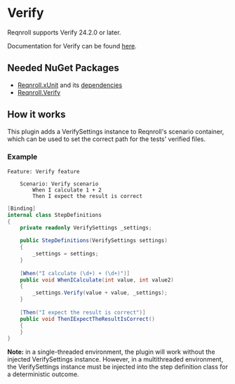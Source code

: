 # Verify

Reqnroll supports Verify 24.2.0 or later.  

Documentation for Verify can be found [here](https://github.com/VerifyTests/Verify).

## Needed NuGet Packages

* [Reqnroll.xUnit](https://www.nuget.org/packages/Reqnroll.xUnit/) and its [dependencies](xunit.md#needed-nuget-packages)
* [Reqnroll.Verify](https://www.nuget.org/packages/Reqnroll.Verify/)

## How it works

This plugin adds a VerifySettings instance to Reqnroll's scenario container, which can be used to set the correct path for the tests' verified files.

### Example

```Gherkin
Feature: Verify feature

    Scenario: Verify scenario
        When I calculate 1 + 2
        Then I expect the result is correct
```
```csharp
[Binding]
internal class StepDefinitions
{
    private readonly VerifySettings _settings;

    public StepDefinitions(VerifySettings settings)
    {
        _settings = settings;
    }
    
    [When("I calculate (\d+) + (\d+)")]
    public void WhenICalculate(int value, int value2)
    {
        _settings.Verify(value + value, _settings);
    }
    
    [Then("I expect the result is correct")]
    public void ThenIExpectTheResultIsCorrect()
    {
    }
}

```

**Note:** in a single-threaded environment, the plugin will work without the injected VerifySettings instance. However, in a multithreaded environment, the VerifySettings instance must be injected into the step definition class for a deterministic outcome.
